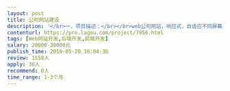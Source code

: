 ```yaml
---                
layout: post       
title: 公司网站建设           
description: '</br>一、项目描述：</br></br>web公司网站，响应式，自适应不同屏幕尺寸。</br></br>二、功能要求：</br></br>1.公司简介，案例展示（能够不定期更新，比如增加、删除、修改），公司新闻（同样能够后台更新），客户反馈。</br></br>2.会员注册、登录、权限分级。</br></br>3.出差在外的员工可远程上传图文资料、视频。</br></br>4.会员论坛，根据级别，有的会员（或员工）可发言，有的会员（或员工）只能浏览。</br></br>5.极简，高端大气，高雅不落俗套，科技风范。</br></br>6.易被搜索引擎收录。</br></br>7.响应速度快，交互流畅。</br></br>8.需要管理后台。</br></br></br>三、人员要求：</br></br>1.敬业，易沟通，有耐心。</br></br>2.不必驻场。</br>'     
contenturl: https://pro.lagou.com/project/7956.html      
tags: [Web网站开发,后端开发,前端开发]            
salary: 20000-30000元          
publish_time: 2018-05-20 16:04:36         
review: 1558人                   
apply: 36人                   
recommend: 0人                   
time_range: 1-3个月              
---                 
```

